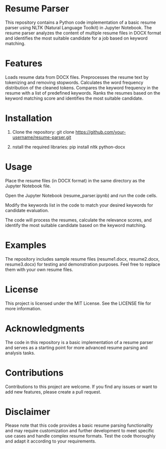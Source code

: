 # Resume Parser
This repository contains a Python code implementation of a basic resume parser using NLTK (Natural Language Toolkit) in Jupyter Notebook. The resume parser analyzes the content of multiple resume files in DOCX format and identifies the most suitable candidate for a job based on keyword matching.

# Features
Loads resume data from DOCX files.
Preprocesses the resume text by tokenizing and removing stopwords.
Calculates the word frequency distribution of the cleaned tokens.
Compares the keyword frequency in the resume with a list of predefined keywords.
Ranks the resumes based on the keyword matching score and identifies the most suitable candidate.

# Installation
1. Clone the repository:
git clone https://github.com/your-username/resume-parser.git

2. nstall the required libraries:
pip install nltk python-docx

# Usage
Place the resume files (in DOCX format) in the same directory as the Jupyter Notebook file.

Open the Jupyter Notebook (resume_parser.ipynb) and run the code cells.

Modify the keywords list in the code to match your desired keywords for candidate evaluation.

The code will process the resumes, calculate the relevance scores, and identify the most suitable candidate based on the keyword matching.

# Examples
The repository includes sample resume files (resume1.docx, resume2.docx, resume3.docx) for testing and demonstration purposes. Feel free to replace them with your own resume files.

# License
This project is licensed under the MIT License. See the LICENSE file for more information.

# Acknowledgments
The code in this repository is a basic implementation of a resume parser and serves as a starting point for more advanced resume parsing and analysis tasks.

# Contributions
Contributions to this project are welcome. If you find any issues or want to add new features, please create a pull request.

# Disclaimer
Please note that this code provides a basic resume parsing functionality and may require customization and further development to meet specific use cases and handle complex resume formats. Test the code thoroughly and adapt it according to your requirements.
